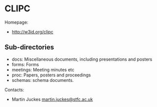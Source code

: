 CLIPC
=====

Homepage:
 * http://w3id.org/clipc

Sub-directories
---------------
 * docs: Miscellaneous documents, including presentations and posters
 * forms: Forms
 * meetings: Meeting minutes etc
 * proc: Papers, posters and proceedings
 * schemas: schema documents.

Contacts:
* Martin Juckes <martin.juckes@stfc.ac.uk>

